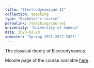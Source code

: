 ```yaml
---
title: "Electrodynamique II"
collection: teaching
type: "Bachelor's course"
permalink: /teaching/course1
university: "University of Geneva"
date: 2023-02-20
semester: "Spring 2021-2022-2023"
---
```


The classical theory of Electrodynamics.

<i class="ai ai-moodle ai-fw"></i> Moodle page of the course available <a href="https://moodle.unige.ch/enrol/index.php?id=3288" target="_blank" rel="noopener"> here</a>.